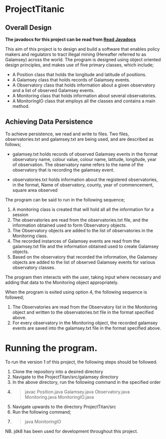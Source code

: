 # ProjectTitanic
## Overall Design
**The javadocs for this project can be read from [Read Javadocs](https://wybeturing.github.io/ProjectTitanic/galamsey/package-summary.html)**


This aim of this project is to design and build a software that enables policy makers and regulators to tract illegal mining (Hereafter referred to as Galamsey) across the world. The program is designed using object oriented design principles, and makes use of five primary classes, which include;
- A Position class that holds the longitude and latitude of positions.
- A Galamsey class that holds records of Galamsey events.
- A Observatory class that holds information about a given observatory and a list of observed Galamsey events.
- A Monitoring class that holds information about several observatories.
- A MonitoringIO class that employs all the classes and contains a main method. 

## Achieving Data Persistence

To achieve persistence, we read and write to files. Two files, observatories.txt and galamsey.txt are being used, and are described as follows;

- galamsey.txt holds records of observed Galamsey events in the format 
	observatory name, colour value, colour name, latitude, longitude, year of observation.
	The observatory name refers to the name of the observatory that is recording the galamsey event.
	
- observatories.txt holds information about the registered observatories, in the format, 
	Name of observatory, county, year of commencement, square area observed
	
	
The program can be said to run in the following sequence;

1. A monitoring class is created that will hold all all the information for a session
2. The observatories are read from the observatories.txt file, and the information obtained used to form Observatory objects.
3. The Observatory objects are added to the list of observatories in the Monitoring class. 
4. The recorded instances of Galamsey events are read from the galamsey.txt file and the information obtained used to create Galamsey objects. 
5. Based on the observatory that recorded the information, the Galamsey objects are added to the list of  observed Galamsey events for various observatory classes. 


The program then interacts with the user, taking input where necessary and adding that data to the Monitoring object appropriately. 

When the program is exited using option 4, the following sequence is followed;

1. The Observatories are read from the Observatory list in the Monitoring object and written to the observatories.txt file in the format specified above.
2. For every observatory in the Monitoring object, the recorded galamsey events are saved into the galamsey.txt file in the format specified above. 



# Running the program. 

To run the version 1 of this project, the following steps should be followed. 

1. Clone the repository into a desired directory
2. Navigate to the ProjectTitan/src/galamsey directory
3. In the above directory, run the following command in the specified order
4. >javac Position.java Galamsey.java Observatory.java Monitoring.java MonitoringIO.java
5. Navigate upwards to the directory ProjectTitan/src
6. Run the following command;
7. > java MonitoringIO

NB. jdk8 has been used for development throughout this project. 
